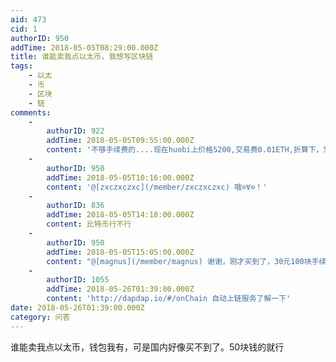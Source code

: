 ```yaml
---
aid: 473
cid: 1
authorID: 950
addTime: 2018-05-05T08:29:00.000Z
title: 谁能卖我点以太币，我想写区块链
tags:
    - 以太
    - 币
    - 区块
    - 链
comments:
    -
        authorID: 922
        addTime: 2018-05-05T09:55:00.000Z
        content: '不够手续费的....现在huobi上价格5200,交易费0.01ETH,折算下，50还不够手续费....'
    -
        authorID: 950
        addTime: 2018-05-05T10:16:00.000Z
        content: '@[zxczxczxc](/member/zxczxczxc) 哦⊙∀⊙！'
    -
        authorID: 836
        addTime: 2018-05-05T14:18:00.000Z
        content: 比特币行不行
    -
        authorID: 950
        addTime: 2018-05-05T15:05:00.000Z
        content: "@[magnus](/member/magnus) 谢谢，刚才买到了，30元100块手续费\U0001F622"
    -
        authorID: 1055
        addTime: 2018-05-26T01:39:00.000Z
        content: 'http://dapdap.io/#/onChain 自动上链服务了解一下'
date: 2018-05-26T01:39:00.000Z
category: 问答
---
```


谁能卖我点以太币，钱包我有，可是国内好像买不到了。50块钱的就行
